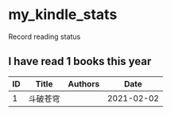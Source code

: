 # my_kindle_stats
Record reading status

<!--START_SECTION:my_kindle-->
## I have read 1 books this year

| ID | Title | Authors | Date | 
 | ---- | ---- | ---- | ---- |
| 1 | 斗破苍穹 |  | 2021-02-02 |

<!--END_SECTION:my_kindle-->
